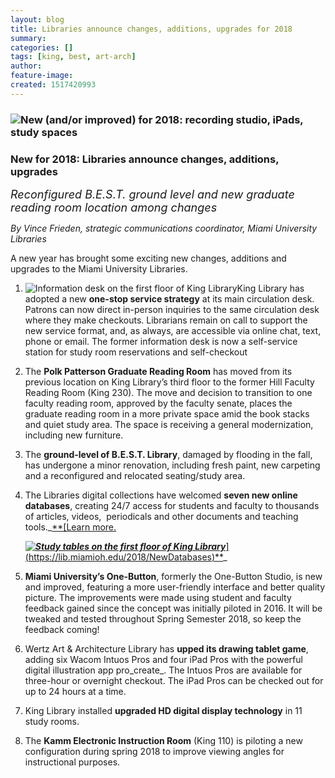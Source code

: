 ```yaml
---
layout: blog
title: Libraries announce changes, additions, upgrades for 2018
summary:
categories: []
tags: [king, best, art-arch]
author:
feature-image:
created: 1517420993
---
```

### ![New (and/or improved) for 2018: recording studio, iPads, study spaces](/images/post-images/18-NewIn2018-Rotator.jpg)

### New for 2018: Libraries announce changes, additions, upgrades

<span style="font-size:18px">_Reconfigured B.E.S.T. ground level and new graduate reading room location among changes_</span>

_By Vince Frieden, strategic communications coordinator, Miami University Libraries_  

<span style="font-size:14px">A new year has brought some exciting new changes, additions and upgrades to the Miami University Libraries.</span>

1.  <span style="font-size:14px">![Information desk on the first floor of King Library](/images/post-images/infodesk.jpg)King Library has adopted a new **one-stop service strategy** at its main circulation desk. Patrons can now direct in-person inquiries to the same circulation desk where they make checkouts. Librarians remain on call to support the new service format, and, as always, are accessible via online chat, text, phone or email. The former information desk is now a self-service station for study room reservations and self-checkout</span>  

2.  <span style="font-size:14px">The **Polk Patterson Graduate Reading Room** has moved from its previous location on King Library’s third floor to the former Hill Faculty Reading Room (King 230). The move and decision to transition to one faculty reading room, approved by the faculty senate, places the graduate reading room in a more private space amid the book stacks and quiet study area. The space is receiving a general modernization, including new furniture.</span>  

3.  <span style="font-size:14px">The **ground-level of B.E.S.T. Library**, damaged by flooding in the fall, has undergone a minor renovation, including fresh paint, new carpeting and a reconfigured <span style="font-size:14px">and relocated seating/study area.</span></span>  

4.  <span style="font-size:14px">The Libraries digital collections have welcomed **seven new online databases**, creating 24/7 access for students and faculty to thousands of articles, videos,  </span>periodicals and other documents and teaching tools._<u>**[Learn more.  

    <span style="font-size:14px">_<u>****![Study tables on the first floor of King Library](/images/post-images/study-spaces.jpg)****</u>_</span>](https://lib.miamioh.edu/2018/NewDatabases)**</u>_
5.  <span style="font-size:14px">**Miami University’s One-Button**, formerly the One-Button Studio, is new and improved, featuring a more user-friendly interface and better quality picture. The improvements were made using student and faculty feedback gained since the concept was initially piloted in 2016. </span>It will be tweaked and tested throughout Spring Semester 2018, so keep the feedback coming!  

6.  <span style="font-size:14px">Wertz Art & Architecture Library has **upped its drawing tablet game**, adding six Wacom Intuos Pros and four iPad Pros with the powerful digital illustration app pro_create_. The Intuos Pros are available for three-hour or overnight checkout. The iPad Pros can be checked out for up to 24 hours at a time.</span>  

7.  <span style="font-size:14px">King Library installed **upgraded HD digital display technology** in 11 study rooms.</span>  

8.  <span style="font-size:14px">The **Kamm Electronic Instruction Room** (King 110) is piloting a new configuration during spring 2018 to improve viewing angles for instructional purposes.</span>
